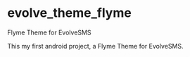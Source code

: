 # evolve_theme_flyme
Flyme Theme for EvolveSMS

This my first android project, a Flyme Theme for EvolveSMS.
